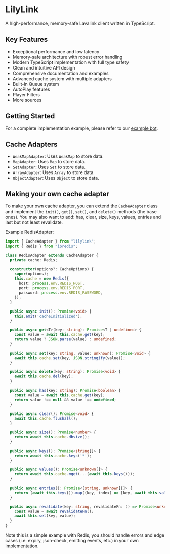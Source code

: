# LilyLink

A high-performance, memory-safe Lavalink client written in TypeScript.

## Key Features

- Exceptional performance and low latency
- Memory-safe architecture with robust error handling
- Modern TypeScript implementation with full type safety
- Clean and intuitive API design
- Comprehensive documentation and examples
- Advanced cache system with multiple adapters
- Built-in Queue system
- AutoPlay features
- Player Filters
- More sources

## Getting Started

For a complete implementation example, please refer to our [example bot](./testBot/index.js).

## Cache Adapters

- `WeakMapAdapter`: Uses `WeakMap` to store data.
- `MapAdapter`: Uses `Map` to store data.
- `SetAdapter`: Uses `Set` to store data.
- `ArrayAdapter`: Uses `Array` to store data.
- `ObjectAdapter`: Uses `Object` to store data.

## Making your own cache adapter

To make your own cache adapter, you can extend the `CacheAdapter` class and implement the `init()`, `get()`, `set()`, and `delete()` methods (the base ones). You may also want to add: has, clear, size, keys, values, entries and last but not least revalidate.

Example RedisAdapter:

```ts
import { CacheAdapter } from "lilylink";
import { Redis } from "ioredis";

class RedisAdapter extends CacheAdapter {
  private cache: Redis;

  constructor(options?: CacheOptions) {
    super(options);
    this.cache = new Redis({
      host: process.env.REDIS_HOST,
      port: process.env.REDIS_PORT,
      password: process.env.REDIS_PASSWORD,
    });
  }

  public async init(): Promise<void> {
    this.emit('cacheInitialized');
  }

  public async get<T>(key: string): Promise<T | undefined> {
    const value = await this.cache.get(key);
    return value ? JSON.parse(value) : undefined;
  }

  public async set(key: string, value: unknown): Promise<void> {
    await this.cache.set(key, JSON.stringify(value));
  }

  public async delete(key: string): Promise<void> {
    await this.cache.del(key);
  }

  public async has(key: string): Promise<boolean> {
    const value = await this.cache.get(key);
    return value !== null && value !== undefined;
  }

  public async clear(): Promise<void> {
    await this.cache.flushall();
  }

  public async size(): Promise<number> {
    return await this.cache.dbsize();
  }

  public async keys(): Promise<string[]> {
    return await this.cache.keys('*');
  }

  public async values(): Promise<unknown[]> {
    return await this.cache.mget(...(await this.keys()));
  }

  public async entries(): Promise<[string, unknown][]> {
    return (await this.keys()).map((key, index) => [key, await this.values()[index]]);
  }

  public async revalidate(key: string, revalidateFn: () => Promise<unknown>): Promise<void> {
    const value = await revalidateFn();
    await this.set(key, value);
  }
}
```

Note this is a simple example with Redis, you should handle errors and edge cases (i.e: expiry, json-check, emitting events, etc.) in your own implementation.
